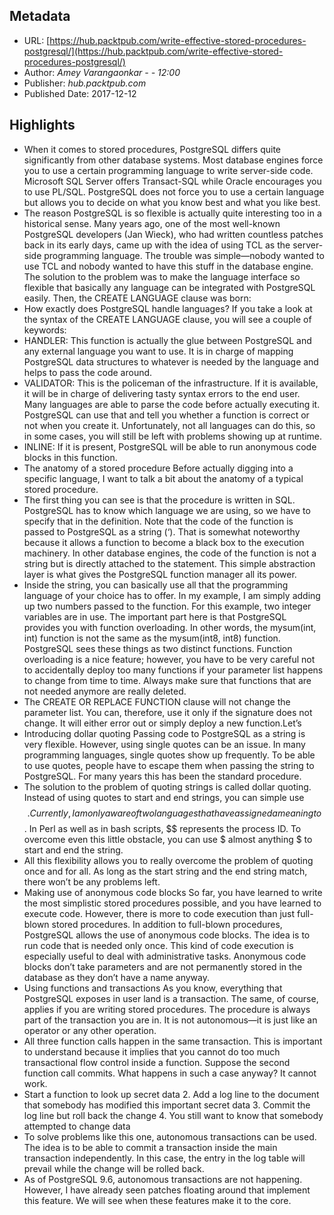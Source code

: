 ## Metadata

* URL: [https://hub.packtpub.com/write-effective-stored-procedures-postgresql/](https://hub.packtpub.com/write-effective-stored-procedures-postgresql/)
* Author: *Amey Varangaonkar -  - 12:00*
* Publisher: *hub.packtpub.com*
* Published Date: 2017-12-12

## Highlights

* When it comes to stored procedures, PostgreSQL differs quite significantly from other database systems. Most database engines force you to use a certain programming language to write server-side code. Microsoft SQL Server offers Transact-SQL while Oracle encourages you to use PL/SQL. PostgreSQL does not force you to use a certain language but allows you to decide on what you know best and what you like best.
* The reason PostgreSQL is so flexible is actually quite interesting too in a historical sense. Many years ago, one of the most well-known PostgreSQL developers (Jan Wieck), who had written countless patches back in its early days, came up with the idea of using TCL as the server-side programming language. The trouble was simple—nobody wanted to use TCL and nobody wanted to have this stuff in the database engine. The solution to the problem was to make the language interface so flexible that basically any language can be integrated with PostgreSQL easily. Then, the CREATE LANGUAGE clause was born:
* How exactly does PostgreSQL handle languages? If you take a look at the syntax of the CREATE LANGUAGE clause, you will see a couple of keywords:
* HANDLER: This function is actually the glue between PostgreSQL and any external language you want to use. It is in charge of mapping PostgreSQL data structures to whatever is needed by the language and helps to pass the code around.
* VALIDATOR: This is the policeman of the infrastructure. If it is available, it will be in charge of delivering tasty syntax errors to the end user. Many languages are able to parse the code before actually executing it. PostgreSQL can use that and tell you whether a function is correct or not when you create it. Unfortunately, not all languages can do this, so in some cases, you will still be left with problems showing up at runtime.
* INLINE: If it is present, PostgreSQL will be able to run anonymous code blocks in this function.
* The anatomy of a stored procedure Before actually digging into a specific language, I want to talk a bit about the anatomy of a typical stored procedure.
* The first thing you can see is that the procedure is written in SQL. PostgreSQL has to know which language we are using, so we have to specify that in the definition. Note that the code of the function is passed to PostgreSQL as a string (‘). That is somewhat noteworthy because it allows a function to become a black box to the execution machinery. In other database engines, the code of the function is not a string but is directly attached to the statement. This simple abstraction layer is what gives the PostgreSQL function manager all its power.
* Inside the string, you can basically use all that the programming language of your choice has to offer. In my example, I am simply adding up two numbers passed to the function. For this example, two integer variables are in use. The important part here is that PostgreSQL provides you with function overloading. In other words, the mysum(int, int) function is not the same as the mysum(int8, int8) function. PostgreSQL sees these things as two distinct functions. Function overloading is a nice feature; however, you have to be very careful not to accidentally deploy too many functions if your parameter list happens to change from time to time. Always make sure that functions that are not needed anymore are really deleted.
* The CREATE OR REPLACE FUNCTION clause will not change the parameter list. You can, therefore, use it only if the signature does not change. It will either error out or simply deploy a new function.Let’s
* Introducing dollar quoting Passing code to PostgreSQL as a string is very flexible. However, using single quotes can be an issue. In many programming languages, single quotes show up frequently. To be able to use quotes, people have to escape them when passing the string to PostgreSQL. For many years this has been the standard procedure.
* The solution to the problem of quoting strings is called dollar quoting. Instead of using quotes to start and end strings, you can simple use $$. Currently, I am only aware of two languages that have assigned a meaning to $$. In Perl as well as in bash scripts, $$ represents the process ID. To overcome even this little obstacle, you can use $ almost anything $ to start and end the string.
* All this flexibility allows you to really overcome the problem of quoting once and for all. As long as the start string and the end string match, there won’t be any problems left.
* Making use of anonymous code blocks So far, you have learned to write the most simplistic stored procedures possible, and you have learned to execute code. However, there is more to code execution than just full-blown stored procedures. In addition to full-blown procedures, PostgreSQL allows the use of anonymous code blocks. The idea is to run code that is needed only once. This kind of code execution is especially useful to deal with administrative tasks. Anonymous code blocks don’t take parameters and are not permanently stored in the database as they don’t have a name anyway.
* Using functions and transactions As you know, everything that PostgreSQL exposes in user land is a transaction. The same, of course, applies if you are writing stored procedures. The procedure is always part of the transaction you are in. It is not autonomous—it is just like an operator or any other operation.
* All three function calls happen in the same transaction. This is important to understand because it implies that you cannot do too much transactional flow control inside a function. Suppose the second function call commits. What happens in such a case anyway? It cannot work.
* Start a function to look up secret data 2. Add a log line to the document that somebody has modified this important secret data 3. Commit the log line but roll back the change 4. You still want to know that somebody attempted to change data
* To solve problems like this one, autonomous transactions can be used. The idea is to be able to commit a transaction inside the main transaction independently. In this case, the entry in the log table will prevail while the change will be rolled back.
* As of PostgreSQL 9.6, autonomous transactions are not happening. However, I have already seen patches floating around that implement this feature. We will see when these features make it to the core.
